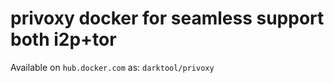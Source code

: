 # privoxy docker for seamless support both i2p+tor
Available on `hub.docker.com` as: `darktool/privoxy`
